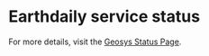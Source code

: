 # Earthdaily service status

<div id="statuspage-container"></div>

<script>
  async function fetchStatus() {
    const pageId = "geosys"; // Replace with your actual Statuspage ID
    const url = `https://${pageId}.statuspage.io/api/v2/status.json`;

    try {
      const response = await fetch(url);
      const data = await response.json();
      document.getElementById("statuspage-container").innerHTML = `
        <div style="background: ${data.status.indicator === 'none' ? 'green' : 'red'}; 
                    color: white; padding: 10px; border-radius: 5px;">
          <strong>Status:</strong> ${data.status.description}
        </div>
      `;
    } catch (error) {
      console.error("Error fetching status:", error);
    }
  }

  fetchStatus();
</script>


<script async defer src="https://statuspage.io/embed/script.js"></script>
<div data-statuspage-id="geosys"></div>
<html>
<body>
    <!-- Statuspage Embed -->
    <div data-id="geosys" data-host="your-statuspage-domain" class="statuspage-widget"></div>
    <script src="https://geosys.betteruptime.com/embed/script.js"></script>

</body>
</html>

For more details, visit the [Geosys Status Page](https://geosys.statuspage.io/).


